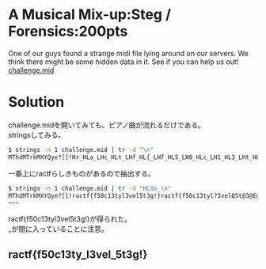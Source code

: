 # A Musical Mix-up:Steg / Forensics:200pts
One of our guys found a strange midi file lying around on our servers. We think there might be some hidden data in it. See if you can help us out!  
[challenge.mid](challenge.mid)  

# Solution
challenge.midを開いてみても、ピアノ曲が流れるだけである。  
stringsしてみる。  
```bash
$ strings -n 1 challenge.mid | tr -d "\n"
MThdMTrkMXYQye?[]!Hr_HLa_LHc_HLt_LHf_HL{_LHf_HL5_LH0_HLc_LH1_HL3_LHt_HLy_LH__HLl_LG3_GLv_LGe_GLloLG_oGH5_HHtoHG3oGHg_HL!_LH}_HLr_LHa_HLc_LHt_HLf_LH{_HLf_LG5_GL0_LGc_GL1oLG3oGHt_HHyoHG_oGHl?HH3oHLv_LLeoLHloHQH_oHG5_GGtoG@3o@EgoEG!oGH}oHJroJLa_LLcoLHtoHQHfoHG{_GGfoGE5oEaG0_GHc?HQG1oGH3_HHtoHGyoGQG_oGEl_EE3oEGvoGQEeoELl_LJ_oJH5oHQEtoEL3_LJg_JH!?HaL}OLLrOLEaEaLcOLLtOLEf?EM{?MaLfOLL5OLE0EHcoHL1_LL3oLHtoHQHyoHG__GGloG@3o@EvoEGeoGHloHJ_oJL5_LLtoLH3oHQHgoHG!_GG}oGEroEaGa_GHc?HQGtoGHf_HH{oHGfoGQG5oGE0_EEcoEG1oGQE3oELt_LJyoJH_oHQEloEL3_LJv_JHe?HaLlOLL_OLE5EaLtOLL3OLEg?EM!?MaL}OLLrOLEaEOcOOtwOMfwML{wLJfwJL5?LQL0oLJc?JQJ1oJH3oHGtoGEyoEG_oGHloHJ3oJLvoLMeoMOlOO_wOM5wMLtwLJ3wJLg?LQL!oLJ}?JQJroJHaoHGcoGEtoEGfoGH{oHJfoJL5oLM0oMOc?OH1T3?HTGtSyGSH_TlHTAH3Tv?HTGeSlGSH__HL5_LHt_HL3_LHg_HL!_LH}_HLr_LGa_GLc_LGt_GLfoLG{oGHf_HH5oHG0oGHc_HL1_LH3_HLt_LQHy_HL__LQ Hl_HL3_LHv_HLe_LGl_GL__LG5_GLtoLG3oGQRHg_HH!oHG}oGHr?H/MTrkY!@~0a@@=07c<t?7<-f@@=-4{9f?49(540@@=(48c;1?8;)35t@@=)59y<_?9<0l@@=073<v?7<-e@@=-4l9_?49(54t@@=(483;g?8;)!5}@@=)59r<a?9<$c@@=$4t7f?47!{-f@@=!-45?4(0@@=(4c81?48)3@@=)5t9y?59$_@@=$4l73?47!v-e@@=!-4l9_?49(5@@=(4t83?48)g@@=)5!9}?59$r@@=$4a7c?47!t-f@@=!-4{9f?49(5@@=(408c?48)1@@=)539t?590y@@=07_<l?7<-3@@=-4v9e?49(l4_@@=(485;t?8;)35g@@=)59!<}?9<0r@@=07a<c?7<-t@@=-4f9{?49(f45@@=(480;c?8;)153@@=)59t<y?9<@$_@@=$4l73?47!v-e@@=!-4l?4(_@@=(458t?48)3@@=)5g9!?59$}@@=$4r7a?47!c-t@@=!-4f9{?49(f@@=(4580?48)c@@=)5193?59$t@@=$4y7_?47!l-3@@=!-4v9e?49(l@@=(4_85?48)t@@=)539g?590!@@=07}<r?7<-a@@=-4c9t?49(f4{@@=(48f;5?8;)05c@@=)591<3?9<0t@@=07y<_?7<-l@@=-439v?49(e4l@@=(48_;5?8;)t53@@=)59g<!?9<0}@@=07r<a?7<-c@@=-4t9f?49({4f@@=(485;0?8;)c51@@=)593<t?9<0y@@=07_<l?7<-3@@=-4v9e?49(l4_@@=(485;t?8;)35g@@=)59!<}?9<0r@@=07a<c?7<-t@@=-4f9{?49(f45@@=(480;c?8;)153@@=)59t<y?9<0_@@=07l<3?7<-v@@=-4e9l?49(_45@@=(48t;3?8;)g5!@@=)58}<r?8<0a@@=07c<t?7<-f@@=-4{9f?49(540@@=(48c;1?8;)35t@@=)59y<_?9<0l@@=073<v?7<-e@@=-4l9_?49(54t@@=(483;g?8;)!5}@@=)59r<a?9<@/
```
一番上にractfらしきものがあるので抽出する。  
```bash
$ strings -n 1 challenge.mid | tr -d "HLGo_\n"
MThdMTrkMXYQye?[]!ractf{f50c13tyl3vel5t3g!}ractf{f50c13tyl?3velQ5t@3@EgE!}
~~~
```
ractf{f50c13tyl3vel5t3g!}が得られた。  
_が間に入っていることに注意。  

## ractf{f50c13ty_l3vel_5t3g!}
